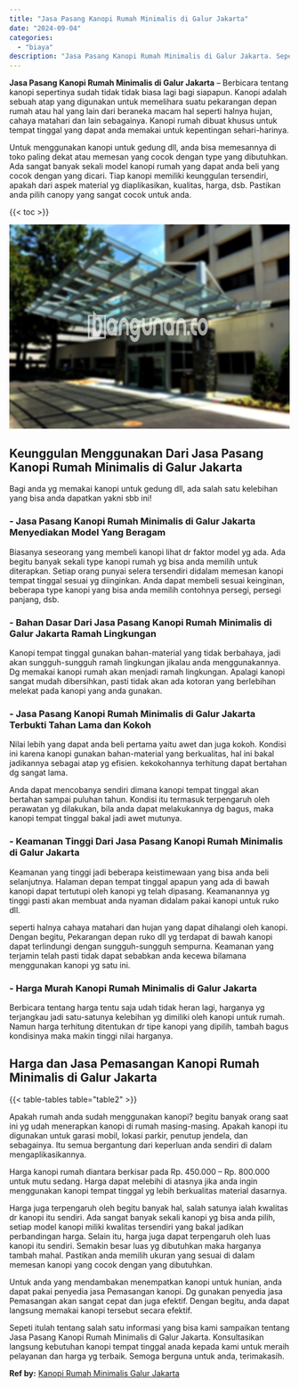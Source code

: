 ```yaml
---
title: "Jasa Pasang Kanopi Rumah Minimalis di Galur Jakarta"
date: "2024-09-04"
categories: 
  - "biaya"
description: "Jasa Pasang Kanopi Rumah Minimalis di Galur Jakarta. Sepeti itulah tentang salah satu informasi yang bisa kami sampaikan tentang Jasa Pasang Kanopi Rumah Min..."
---
```


**Jasa Pasang Kanopi Rumah Minimalis di Galur Jakarta** – Berbicara tentang kanopi sepertinya sudah tidak tidak biasa lagi bagi siapapun. Kanopi adalah sebuah atap yang digunakan untuk memelihara suatu pekarangan depan rumah atau hal yang lain dari beraneka macam hal seperti halnya hujan, cahaya matahari dan lain sebagainya. Kanopi rumah dibuat khusus untuk tempat tinggal yang dapat anda memakai untuk kepentingan sehari-harinya.

Untuk menggunakan kanopi untuk gedung dll, anda bisa memesannya di toko paling dekat atau memesan yang cocok dengan type yang dibutuhkan. Ada sangat banyak sekali model kanopi rumah yang dapat anda beli yang cocok dengan yang dicari. Tiap kanopi memiliki keunggulan tersendiri, apakah dari aspek material yg diaplikasikan, kualitas, harga, dsb. Pastikan anda pilih canopy yang sangat cocok untuk anda.

{{< toc >}}

![Jasa Pasang Kanopi Rumah Minimalis di Galur Jakarta](/images/harga-kanopi-minimalis-32.png)

## Keunggulan Menggunakan Dari Jasa Pasang Kanopi Rumah Minimalis di Galur Jakarta

Bagi anda yg memakai kanopi untuk gedung dll, ada salah satu kelebihan yang bisa anda dapatkan yakni sbb ini!

### \- Jasa Pasang Kanopi Rumah Minimalis di Galur Jakarta Menyediakan Model Yang Beragam

Biasanya seseorang yang membeli kanopi lihat dr faktor model yg ada. Ada begitu banyak sekali type kanopi rumah yg bisa anda memilih untuk diterapkan. Setiap orang punyai selera tersendiri didalam memesan kanopi tempat tinggal sesuai yg diinginkan. Anda dapat membeli sesuai keinginan, beberapa type kanopi yang bisa anda memilih contohnya persegi, persegi panjang, dsb.

### \- Bahan Dasar Dari Jasa Pasang Kanopi Rumah Minimalis di Galur Jakarta Ramah Lingkungan

Kanopi tempat tinggal gunakan bahan-material yang tidak berbahaya, jadi akan sungguh-sungguh ramah lingkungan jikalau anda menggunakannya. Dg memakai kanopi rumah akan menjadi ramah lingkungan. Apalagi kanopi sangat mudah dibersihkan, pasti tidak akan ada kotoran yang berlebihan melekat pada kanopi yang anda gunakan.

### \- Jasa Pasang Kanopi Rumah Minimalis di Galur Jakarta Terbukti Tahan Lama dan Kokoh

Nilai lebih yang dapat anda beli pertama yaitu awet dan juga kokoh. Kondisi ini karena kanopi gunakan bahan-material yang berkualitas, hal ini bakal jadikannya sebagai atap yg efisien. kekokohannya terhitung dapat bertahan dg sangat lama.

Anda dapat mencobanya sendiri dimana kanopi tempat tinggal akan bertahan sampai puluhan tahun. Kondisi itu termasuk terpengaruh oleh perawatan yg dilakukan, bila anda dapat melakukannya dg bagus, maka kanopi tempat tinggal bakal jadi awet mutunya.

### \- Keamanan Tinggi Dari Jasa Pasang Kanopi Rumah Minimalis di Galur Jakarta

Keamanan yang tinggi jadi beberapa keistimewaan yang bisa anda beli selanjutnya. Halaman depan tempat tinggal apapun yang ada di bawah kanopi dapat tertutupi oleh kanopi yg telah dipasang. Keamanannya yg tinggi pasti akan membuat anda nyaman didalam pakai kanopi untuk ruko dll.

seperti halnya cahaya matahari dan hujan yang dapat dihalangi oleh kanopi. Dengan begitu, Pekarangan depan ruko dll yg terdapat di bawah kanopi dapat terlindungi dengan sungguh-sungguh sempurna. Keamanan yang terjamin telah pasti tidak dapat sebabkan anda kecewa bilamana menggunakan kanopi yg satu ini.

### \- Harga Murah Kanopi Rumah Minimalis di Galur Jakarta

Berbicara tentang harga tentu saja udah tidak heran lagi, harganya yg terjangkau jadi satu-satunya kelebihan yg dimiliki oleh kanopi untuk rumah. Namun harga terhitung ditentukan dr tipe kanopi yang dipilih, tambah bagus kondisinya maka makin tinggi nilai harganya.

## Harga dan Jasa Pemasangan Kanopi Rumah Minimalis di Galur Jakarta

{{< table-tables table="table2" >}}

Apakah rumah anda sudah menggunakan kanopi? begitu banyak orang saat ini yg udah menerapkan kanopi di rumah masing-masing. Apakah kanopi itu digunakan untuk garasi mobil, lokasi parkir, penutup jendela, dan sebagainya. Itu semua bergantung dari keperluan anda sendiri di dalam mengaplikasikannya.

Harga kanopi rumah diantara berkisar pada Rp. 450.000 – Rp. 800.000 untuk mutu sedang. Harga dapat melebihi di atasnya jika anda ingin menggunakan kanopi tempat tinggal yg lebih berkualitas material dasarnya.

Harga juga terpengaruh oleh begitu banyak hal, salah satunya ialah kwalitas dr kanopi itu sendiri. Ada sangat banyak sekali kanopi yg bisa anda pilih, setiap model kanopi miliki kwalitas tersendiri yang bakal jadikan perbandingan harga. Selain itu, harga juga dapat terpengaruh oleh luas kanopi itu sendiri. Semakin besar luas yg dibutuhkan maka harganya tambah mahal. Pastikan anda memilih ukuran yang sesuai di dalam memesan kanopi yang cocok dengan yang dibutuhkan.

Untuk anda yang mendambakan menempatkan kanopi untuk hunian, anda dapat pakai penyedia jasa Pemasangan kanopi. Dg gunakan penyedia jasa Pemasangan akan sangat cepat dan juga efektif. Dengan begitu, anda dapat langsung memakai kanopi tersebut secara efektif.

Sepeti itulah tentang salah satu informasi yang bisa kami sampaikan tentang Jasa Pasang Kanopi Rumah Minimalis di Galur Jakarta. Konsultasikan langsung kebutuhan kanopi tempat tinggal anada kepada kami untuk meraih pelayanan dan harga yg terbaik. Semoga berguna untuk anda, terimakasih.

**Ref by:**  [Kanopi Rumah Minimalis Galur Jakarta](https://id.wikipedia.org/wiki/Kanopi)
